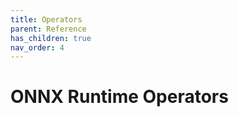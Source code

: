 ```yaml
---
title: Operators
parent: Reference
has_children: true
nav_order: 4
---
```

# ONNX Runtime Operators


